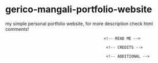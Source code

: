 # gerico-mangali-portfolio-website
my simple personal portfolio website, for more description check html comments!

                                               <!-- READ ME -->

<!-- The ui/ux design is inspired to the youtuber bedimcode with his video "mini portfolio website". this project is 
created for personal portfolio purposes, as you explore the codes, the approach is very different to what he used in the 
video, because as I mentioned I only use the video for getting inspirations because I like the minimalist and 
aesthetic theme of the design -->

                                                <!-- CREDITS -->
<!-- all of the approached use in this project came via internet or website references: 
for ui design - bedimcode for fonts,icons,effects,themes,etc: google fonts, font awesome, remix icon, 
stackoverflow,bootstrap, w3s, codepen, instagram(webdesignuniversity), youtube, google, 9elements.github.io etc. 
for the things I do forgot to give the credits here thank you! -->

                                                <!-- ADDITIONAL -->
<!-- I did not use themes for the dark mode of the project, see reference here:
https://dev.to/ekaterina_vu/dark-mode-with-one-line-of-code-4lkm so you understand much clearly 
this portfolio project is created and hardcoded using html,css, some js, css framework : bootstrap , with
the help of the mentioned references above via credits-->

